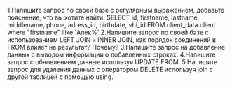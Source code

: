 1.Напишите запрос по своей базе с регулярным выражением, добавьте пояснение, что вы хотите найти.
    SELECT id, firstname, lastname, middlename, phone, adress_id, birthdate, vhi_id
      FROM client_data.client where "firstname" ilike 'Алек%'
2.Напишите запрос по своей базе с использованием LEFT JOIN и INNER JOIN, как порядок соединений в FROM влияет на результат? Почему?
3.Напишите запрос на добавление данных с выводом информации о добавленных строках.
4.Напишите запрос с обновлением данные используя UPDATE FROM.
5.Напишите запрос для удаления данных с оператором DELETE используя join с другой таблицей с помощью using.
